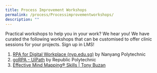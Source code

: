 ```yaml
---
title: Process Improvement Workshops
permalink: /process/Processimprovementworkshops/
description: ""
---
```

Practical workshops to help you in your work? We hear you! We have curated the following workshops that can be customised to offer clinic sessions for your projects. Sign up in LMS!

1. [RPA for Digital Workplace (nyp.edu.sg)](https://www.nyp.edu.sg/schools/sit/lifelong-learning/rpa-for-digital-workplace.html) by Nanyang Polytechnic
2. [goRPA - UiPath](https://www.rp.edu.sg/ace/short-course/Detail/gorpa) by Republic Polytechnic
3. [Effective Mind Mapping® Skills | Tony Buzan](https://www.tonybuzan.edu.sg/course/effective-mind-mapping-skills/)